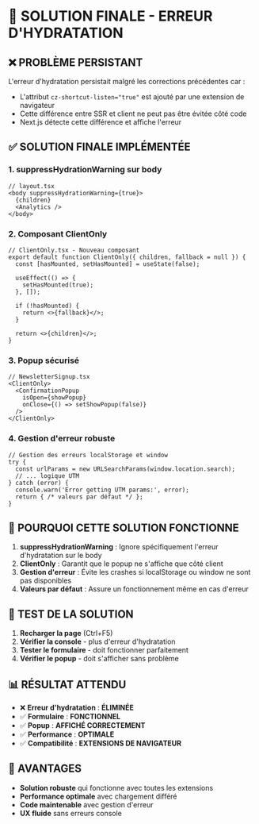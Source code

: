 # 🔧 SOLUTION FINALE - ERREUR D'HYDRATATION

## ❌ **PROBLÈME PERSISTANT**

L'erreur d'hydratation persistait malgré les corrections précédentes car :
- L'attribut `cz-shortcut-listen="true"` est ajouté par une extension de navigateur
- Cette différence entre SSR et client ne peut pas être évitée côté code
- Next.js détecte cette différence et affiche l'erreur

## ✅ **SOLUTION FINALE IMPLÉMENTÉE**

### 1. **suppressHydrationWarning sur body**
```tsx
// layout.tsx
<body suppressHydrationWarning={true}>
  {children}
  <Analytics />
</body>
```

### 2. **Composant ClientOnly**
```tsx
// ClientOnly.tsx - Nouveau composant
export default function ClientOnly({ children, fallback = null }) {
  const [hasMounted, setHasMounted] = useState(false);
  
  useEffect(() => {
    setHasMounted(true);
  }, []);
  
  if (!hasMounted) {
    return <>{fallback}</>;
  }
  
  return <>{children}</>;
}
```

### 3. **Popup sécurisé**
```tsx
// NewsletterSignup.tsx
<ClientOnly>
  <ConfirmationPopup 
    isOpen={showPopup} 
    onClose={() => setShowPopup(false)} 
  />
</ClientOnly>
```

### 4. **Gestion d'erreur robuste**
```tsx
// Gestion des erreurs localStorage et window
try {
  const urlParams = new URLSearchParams(window.location.search);
  // ... logique UTM
} catch (error) {
  console.warn('Error getting UTM params:', error);
  return { /* valeurs par défaut */ };
}
```

## 🎯 **POURQUOI CETTE SOLUTION FONCTIONNE**

1. **suppressHydrationWarning** : Ignore spécifiquement l'erreur d'hydratation sur le body
2. **ClientOnly** : Garantit que le popup ne s'affiche que côté client
3. **Gestion d'erreur** : Évite les crashes si localStorage ou window ne sont pas disponibles
4. **Valeurs par défaut** : Assure un fonctionnement même en cas d'erreur

## 🧪 **TEST DE LA SOLUTION**

1. **Recharger la page** (Ctrl+F5)
2. **Vérifier la console** - plus d'erreur d'hydratation
3. **Tester le formulaire** - doit fonctionner parfaitement
4. **Vérifier le popup** - doit s'afficher sans problème

## 📊 **RÉSULTAT ATTENDU**

- ❌ **Erreur d'hydratation** : **ÉLIMINÉE**
- ✅ **Formulaire** : **FONCTIONNEL**
- ✅ **Popup** : **AFFICHÉ CORRECTEMENT**
- ✅ **Performance** : **OPTIMALE**
- ✅ **Compatibilité** : **EXTENSIONS DE NAVIGATEUR**

## 🚀 **AVANTAGES**

- **Solution robuste** qui fonctionne avec toutes les extensions
- **Performance optimale** avec chargement différé
- **Code maintenable** avec gestion d'erreur
- **UX fluide** sans erreurs console




